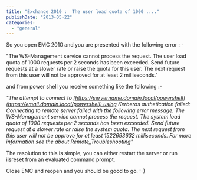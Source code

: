 ```yaml
---
title: "Exchange 2010 :  The user load quota of 1000 ...."
publishDate: "2013-05-22"
categories: 
  - "general"
---
```


So you open EMC 2010 and you are presented with the following error : -

"The WS-Management service cannot process the request. The user load quota of 1000 requests per 2 seconds has been exceeded. Send future requests at a slower rate or raise the quota for this user. The next request from this user will not be approved for at least 2 milliseconds."

and from power shell you receive something like the following :-

_"The attempt to connect to [https://servername.domain.local/powershell](https://email.domain.local/powershell) using Kerberos authetication failed: Connecting to remote server failed with the following error message: The WS-Management service cannot process the request. The system load quota of 1000 requests per 2 seconds has been exceeded. Send future request at a slower rate or raise the system quota. The next request from this user will not be approve for at least 1522693632 milliseconds. For more information see the about Remote\_Troubleshooting"_

The resolution to this is simple, you can either restart the server or run iisreset from an evaluated command prompt.

Close EMC and reopen and you should be good to go. :-)
